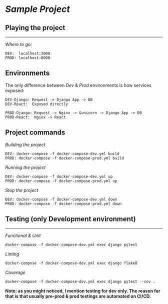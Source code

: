 *Sample Project*
=================

**Playing the project**
-----------
-----------

*Where to go:*
~~~~~~~~~~~~~~~~~~~~
DEV:  localhost:3000
PROD: localhost:8000
~~~~~~~~~~~~~~~~~~~~

**Environments**
--------------------

The only difference between *Dev* & *Prod* environments is how services exposed:
~~~~~~~~~~~~~~~~~~~~~~~~~~~~~~~~~~~~~~~
DEV-Django: Request -> Django App -> DB
DEV-React:  Exposed directly
~~~~~~~~~~~~~~~~~~~~~~~~~~~~~~~~~~~~~~~

~~~~~~~~~~~~~~~~~~~~~~~~~~~~~~~~~~~~~~~~~~~~~~~~~~~~~~~~~~~~
PROD-Django: Request -> Nginx -> Gunicorn -> Django App -> DB
PROD-React:  Nginx -> React
~~~~~~~~~~~~~~~~~~~~~~~~~~~~~~~~~~~~~~~~~~~~~~~~~~~~~~~~~~~~

**Project commands**
--------------------

*Building the project*
~~~~~~~~~~~~~~~~~~~~~~~~~~~~~~~~~~~~~~~~~~~~~~~~~~~~~~
DEV: docker-compose -f docker-compose-dev.yml build
PROD: docker-compose -f docker-compose-prod.yml build
~~~~~~~~~~~~~~~~~~~~~~~~~~~~~~~~~~~~~~~~~~~~~~~~~~~~~~

*Running the project*
~~~~~~~~~~~~~~~~~~~~~~~~~~~~~~~~~~~~~~~~~~~~~~~~~~
DEV: docker-compose -f docker-compose-dev.yml up
PROD: docker-compose -f docker-compose-prod.yml up
~~~~~~~~~~~~~~~~~~~~~~~~~~~~~~~~~~~~~~~~~~~~~~~~~~

*Stop the project*
~~~~~~~~~~~~~~~~~~~~~~~~~~~~~~~~~~~~~~~~~~~~~~~~~~~~
DEV: docker-compose -f docker-compose-dev.yml down
PROD: docker-compose -f docker-compose-prod.yml down
~~~~~~~~~~~~~~~~~~~~~~~~~~~~~~~~~~~~~~~~~~~~~~~~~~~~

**Testing (only Development environment)**
------------------------------------------
------------------------------------------

*Functional & Unit*
~~~~~~~~~~~~~~~~~~~~~~~~~~~~~~~~~~~~~~~~~~~~~~~~~~~~~~~~~~~~~~~~~~
docker-compose -f docker-compose-dev.yml exec django pytest
~~~~~~~~~~~~~~~~~~~~~~~~~~~~~~~~~~~~~~~~~~~~~~~~~~~~~~~~~~~~~~~~~~

*Linting*
~~~~~~~~~~~~~~~~~~~~~~~~~~~~~~~~~~~~~~~~~~~~~~~~~~~~~~~~~~~~~~~~~~
docker-compose -f docker-compose-dev.yml exec django flake8
~~~~~~~~~~~~~~~~~~~~~~~~~~~~~~~~~~~~~~~~~~~~~~~~~~~~~~~~~~~~~~~~~~

*Coverage*
~~~~~~~~~~~~~~~~~~~~~~~~~~~~~~~~~~~~~~~~~~~~~~~~~~~~~~~~~~~~~~~~~~~~~~~~~~
docker-compose -f docker-compose-dev.yml exec django pytest --cov .
~~~~~~~~~~~~~~~~~~~~~~~~~~~~~~~~~~~~~~~~~~~~~~~~~~~~~~~~~~~~~~~~~~~~~~~~~~

**Note: as you might noticed, I mention testing for dev only. 
The reason for that is that usually pre-prod & prod testings are automated on CI/CD.**
